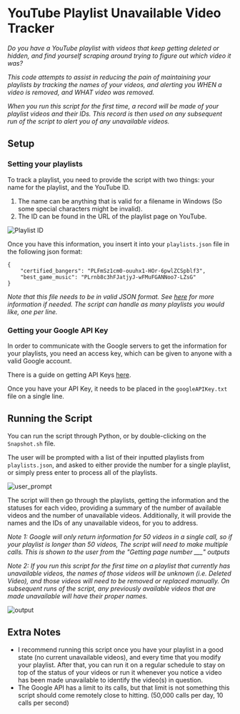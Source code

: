 # **YouTube Playlist Unavailable Video Tracker**

*Do you have a YouTube playlist with videos that keep getting deleted or hidden, and find yourself scraping around trying to figure out which video it was?*

*This code attempts to assist in reducing the pain of maintaining your playlists by tracking the names of your videos, and alerting you WHEN a video is removed, and WHAT video was removed.*

*When you run this script for the first time, a record will be made of your playlist videos and their IDs. This record is then used on any subsequent run of the script to alert you of any unavailable videos.*

## **Setup**

### **Setting your playlists**

To track a playlist, you need to provide the script with two things: your name for the playlist, and the YouTube ID.

1. The name can be anything that is valid for a filename in Windows (So some special characters might be invalid).
2. The ID can be found in the URL of the playlist page on YouTube.

![Playlist ID](https://imgur.com/gBFFWKx.jpg)

Once you have this information, you insert it into your ```playlists.json``` file in the following json format:

```
{
    "certified_bangers": "PLFmSz1cm0-ouuhx1-HOr-6pwlZCSpblf3",
    "best_game_music": "PLrnb8c3hFJatjyJ-wFMuFGANNoo7-LZsG"
}
```

*Note that this file needs to be in valid JSON format. See [here](https://www.w3schools.com/js/js_json_intro.asp) for more information if needed. The script can handle as many playlists you would like, one per line.*

### **Getting your Google API Key**

In order to communicate with the Google servers to get the information for your playlists, you need an access key, which can be given to anyone with a valid Google account.

There is a guide on getting API Keys [here](https://cloud.google.com/docs/authentication/api-keys).

Once you have your API Key, it needs to be placed in the ```googleAPIKey.txt``` file on a single line.

## Running the Script

You can run the script through Python, or by double-clicking on the ```Snapshot.sh``` file.

The user will be prompted with a list of their inputted playlists from ```playlists.json```, and asked to either provide the number for a single playlist, or simply press enter to process all of the playlists.

![user_prompt](https://imgur.com/udg0DNb.jpg)

The script will then go through the playlists, getting the information and the statuses for each video, providing a summary of the number of available videos and the number of unavailable videos. Additionally, it will provide the names and the IDs of any unavailable videos, for you to address.

*Note 1: Google will only return information for 50 videos in a single call, so if your playlist is longer than 50 videos, The script will need to make multiple calls. This is shown to the user from the  "Getting page number ___" outputs*

*Note 2: If you run this script for the first time on a playlist that currently has unavailable videos, the names of those videos will be unknown (i.e. Deleted Video), and those videos will need to be removed or replaced manually. On subsequent runs of the script, any previously available videos that are made unavailable will have their proper names.*

![output](https://imgur.com/wnohD38.jpg)

## Extra Notes

- I recommend running this script once you have your playlist in a good state (no current unavailable videos), and every time that you modify your playlist. After that, you can run it on a regular schedule to stay on top of the status of your videos or run it whenever you notice a video has been made unavailable to identify the video(s) in question.
- The Google API has a limit to its calls, but that limit is not something this script should come remotely close to hitting. (50,000 calls per day, 10 calls per second)
